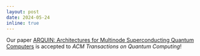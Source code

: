 ```yaml
---
layout: post
date: 2024-05-24
inline: true
---
```


Our paper [ARQUIN: Architectures for Multinode Superconducting Quantum Computers](https://arxiv.org/abs/2212.06167) is accepted to _ACM Transactions on Quantum Computing_!
